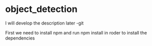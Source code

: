 # object_detection
I will develop the description later
-git 

First we need to install npm and run npm install in roder to install the dependencies